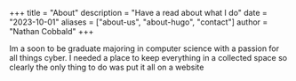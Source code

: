 +++
title = "About"
description = "Have a read about what I do"
date = "2023-10-01"
aliases = ["about-us", "about-hugo", "contact"]
author = "Nathan Cobbald"
+++

Im a soon to be graduate majoring in computer science with a passion for all things cyber. I needed a place to keep everything in a collected space so clearly the only thing to do was put it all on a website
